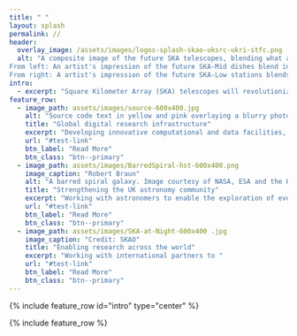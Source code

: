 ```yaml
---
title: " "
layout: splash
permalink: //
header:
  overlay_image: /assets/images/logos-splash-skao-uksrc-ukri-stfc.png
  alt: "A composite image of the future SKA telescopes, blending what already exists on site with artist's impressions. 
From left: An artist's impression of the future SKA-Mid dishes blend into the existing precursor MeerKAT telescope dishes in South Africa. 
From right: A artist's impression of the future SKA-Low stations blends into the existing AAVS2.0 prototype station in Australia"
intro: 
  - excerpt: "Square Kilometer Array (SKA) telescopes will revolutionize radio astronomy. The UK SKA Regional Centre (UKSRC) will, as part of a global network, enable researchers to harness SKA data and explore the evolution of the early universe"
feature_row:
  - image_path: assets/images/source-600x400.jpg
    alt: "Source code text in yellow and pink overlaying a blurry photo  of computer racks."  
    title: "Global digital research infrastructure"
    excerpt: "Developing innovative computational and data facilities, tools, and services that will enable analysis of 700PB of data generated per year by the SKA telescopes"
    url: "#test-link"
    btn_label: "Read More"
    btn_class: "btn--primary"
  - image_path: assets/images/BarredSpiral-hst-600x400.png
    image_caption: "Robert Braun"
    alt: "A barred spiral galaxy. Image courtesy of NASA, ESA and the Hubble Heritage Team (STScI/AURA)."
    title: "Strengthening the UK astronomy community"
    excerpt: "Working with astronomers to enable the exploration of evolution of the early universe using SKA data" 
    url: "#test-link"
    btn_label: "Read More"
    btn_class: "btn--primary"
  - image_path: assets/images/SKA-at-Night-600x400 .jpg
    image_caption: "Credit: SKAO"
    title: "Enabling research across the world"
    excerpt: "Working with international partners to "
    url: "#test-link"
    btn_label: "Read More"
    btn_class: "btn--primary"
---
```


{% include feature_row id="intro" type="center" %}

{% include feature_row %}

